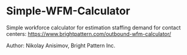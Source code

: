 Simple-WFM-Calculator
=====================

Simple workforce calculator for estimation staffing demand for contact centers:
https://www.brightpattern.com/outbound-wfm-calculator/

Author: Nikolay Anisimov, Bright Pattern Inc.
